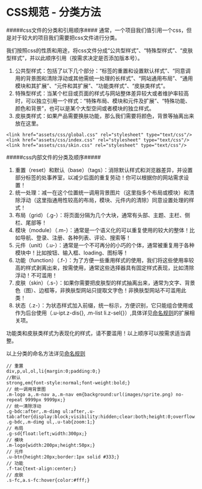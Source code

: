 CSS规范 - 分类方法
============
#####css文件的分类和引用顺序####
通常，一个项目我们值引用一个css，但是对于较大的项目我们需要把css文件进行分类。

我们按照css的性质和用途，将css文件分成“公共型样式”、“特殊型样式”、“皮肤型样式”，并以此顺序引用（按需求决定是否添加版本号）。

1.	公共型样式：包括了以下几个部分：“标签的重置和设置默认样式”、“同意调用的背景图和清除浮动或其他需统一处理的长样式”、“网站通用布局”、“通用模块和其扩展”、“元件和其扩展”、“功能类样式”、“皮肤类样式”。
2.	特殊型样式：当某个栏目或页面的样式与网站整体差异较大或者维护率较高时，可以独立引用一个样式：“特殊布局、模块和元件及扩展”、“特殊功能、颜色和背景”，也可以是某个大型空间或者模块的独立样式。
3.	皮肤类样式：如果产品需要换肤功能，那么我们需要将颜色，背景等抽离出来放在这里。
>
	<link href="assets/css/global.css" rel="stylesheet" type="text/css"/>
	<link href="assets/css/index.css" rel="stylesheet" type="text/css"/>
	<link href="assets/css/skin.css" rel="stylesheet" type="text/css"/>

#####css内部文件的分类及顺序#####
1.	重置（reset）和默认（base）（tags）：消除默认样式和浏览器差异，并设置部分标签的处事养室，以减少后面的重复劳动！你可以根据你的网站需求设置！
2.	统一处理：减一在这个位置统一调用背景图片（这里指多个布局或模块）和清除浮动（这里指通用性较高的布局，模块、元件内的清除）同意设置处理的样式！
3.	布局（grid）（.g-）：将页面分隔为几个大块，通常有头部、主题、主栏、侧栏、尾部等！
4.	模块（module）（.m-）：通常是一个语义化的可以重复使用的较大的整体！比如导航、登录、注册、各种列表、评论、搜索等！
5.	元件（unit）（.u-）：通常是一个不可再分的小巧的个体，通常被重复用于各种模块中！比如按钮、输入框、loading、图标等！
6.	功能（function）（.f-）：为了方便一些重用样式的使用，我们将这些使用率较高的样式剥离出来，按需使用，通常这些选择器具有固定样式表现，比如清除浮动！不可滥用！
7.	皮肤（skin）（.s-）：如果你需要把皮肤型的样式抽离出来，通常为文字、背景色（图）、边框等，非换肤型网站只提取文字色！非换肤型网站不可滥用此类！
8.	状态（.z-）：为状态样式加入前缀，统一标示，方便识别，它只能组合使用或作为后台使用（.u-ipt.z-dis{}, .m-list li.z-sel{}）,具体详见[命名规则](https://github.com/smileyby/Css_Name "命名规则")的扩展相关项。

功能类和皮肤类样式为表现化的样式，请不要滥用！以上顺序可以按需求适当调整。

以上分类的命名方法详见[命名规则](https://github.com/smileyby/Css_Name "命名规则")

	// 重置 
	div,p,ul,ol,li{margin:0;padding:0;}
	//默认
	strong,em{font-style:normal;font-weight:bold;}
	// 统一调用背景图 
	.m-logo a,.m-nav a,.m-nav em{background:url(images/sprite.png) no-repeat 9999px 9999px;}
	// 统一清除浮动 
	.g-bdc:after,.m-dimg ul:after,.u-tab:after{display:block;visibility:hidden;clear:both;height:0;overflow:hidden;content:'.';}
	.g-bdc,.m-dimg ul,.u-tab{zoom:1;}
	// 布局 
	.g-sd{float:left;width:300px;}
	// 模块 
	.m-logo{width:200px;height:50px;}
	// 元件
	.u-btn{height:20px;border:1px solid #333;}
	// 功能 
	.f-tac{text-align:center;}
	// 皮肤
	.s-fc,a.s-fc:hover{color:#fff;}


		
	
